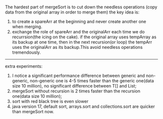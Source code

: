 The hardest part of mergeSort is to cut down the needless operations (copy data from the original array in order to merge them)
the key idea is:
1. to create a spareArr at the beginning and never create another one when merging.
2. exchange the role of spareArr and the originalArr each time we do recurrsion(the icing on the cake). if the original array uses tempArray as its backup at one time, then in the next recursion(or loop) the tempArr uses the originalArr as its backup.This avoid needless operations tremendously.
-------------------------------------------------------------------
extra experiments:
1. I notice a significant performance difference between generic and non-generic, non-generic one is 4-5 times faster than the generic one(data size 10 million), no significant difference between T[] and List<T>;
2. mergeSort without recursion is 2 times faster than the recursion one(data size 10 million);
3. sort with red black tree is even slower
4. java version 17, default sort, arrays.sort and collections.sort are quicker than mergeSort now.